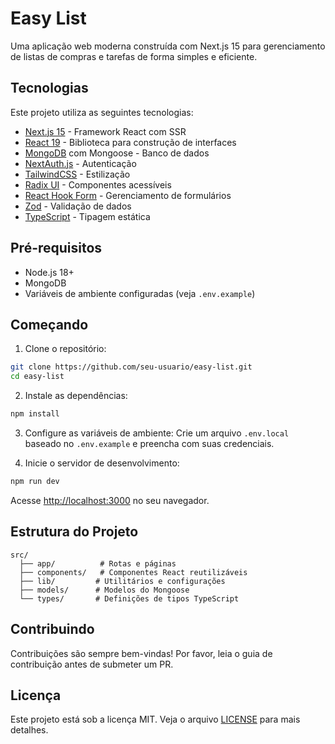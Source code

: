 # Easy List 

Uma aplicação web moderna construída com Next.js 15 para gerenciamento de listas de compras e tarefas de forma simples e eficiente.

## Tecnologias

Este projeto utiliza as seguintes tecnologias:

- [Next.js 15](https://nextjs.org/) - Framework React com SSR
- [React 19](https://react.dev/) - Biblioteca para construção de interfaces
- [MongoDB](https://www.mongodb.com/) com Mongoose - Banco de dados
- [NextAuth.js](https://next-auth.js.org/) - Autenticação
- [TailwindCSS](https://tailwindcss.com/) - Estilização
- [Radix UI](https://www.radix-ui.com/) - Componentes acessíveis
- [React Hook Form](https://react-hook-form.com/) - Gerenciamento de formulários
- [Zod](https://zod.dev/) - Validação de dados
- [TypeScript](https://www.typescriptlang.org/) - Tipagem estática

## Pré-requisitos

- Node.js 18+ 
- MongoDB
- Variáveis de ambiente configuradas (veja `.env.example`)

## Começando

1. Clone o repositório:
```bash
git clone https://github.com/seu-usuario/easy-list.git
cd easy-list
```

2. Instale as dependências:
```bash
npm install
```

3. Configure as variáveis de ambiente:
Crie um arquivo `.env.local` baseado no `.env.example` e preencha com suas credenciais.

4. Inicie o servidor de desenvolvimento:
```bash
npm run dev
```

Acesse [http://localhost:3000](http://localhost:3000) no seu navegador.


## Estrutura do Projeto

```
src/
  ├── app/          # Rotas e páginas
  ├── components/   # Componentes React reutilizáveis
  ├── lib/         # Utilitários e configurações
  ├── models/      # Modelos do Mongoose
  └── types/       # Definições de tipos TypeScript
```

## Contribuindo

Contribuições são sempre bem-vindas! Por favor, leia o guia de contribuição antes de submeter um PR.

## Licença

Este projeto está sob a licença MIT. Veja o arquivo [LICENSE](LICENSE) para mais detalhes.
